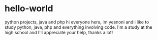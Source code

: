 # hello-world
python projects, java and php
hi everyone here, im yesnoni and i like to study python, java, php and everything involving code. I'm a study at the high school and I'll appreciate your help, thanks a lot!
